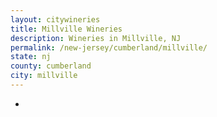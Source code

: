 ```yaml
---
layout: citywineries
title: Millville Wineries
description: Wineries in Millville, NJ
permalink: /new-jersey/cumberland/millville/
state: nj
county: cumberland
city: millville
---
```

-
